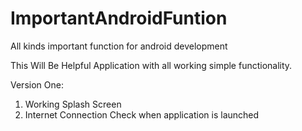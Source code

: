 # ImportantAndroidFuntion
All kinds important function for android development

This Will Be Helpful Application with all working simple functionality. 

Version One: 

1. Working Splash Screen
2. Internet Connection Check when application is launched 
